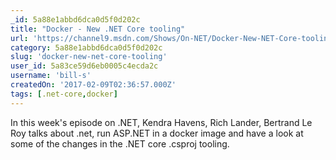 ```yaml
---
_id: 5a88e1abbd6dca0d5f0d202c
title: "Docker - New .NET Core tooling"
url: 'https://channel9.msdn.com/Shows/On-NET/Docker-New-NET-Core-tooling'
category: 5a88e1abbd6dca0d5f0d202c
slug: 'docker-new-net-core-tooling'
user_id: 5a83ce59d6eb0005c4ecda2c
username: 'bill-s'
createdOn: '2017-02-09T02:36:57.000Z'
tags: [.net-core,docker]
---
```


In this week's episode on .NET, Kendra Havens, Rich Lander, Bertrand Le Roy talks about .net, run ASP.NET in a docker image and have a look at some of the changes in the .NET core .csproj tooling.
